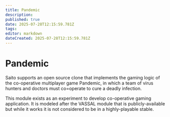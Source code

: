 ```yaml
---
title: Pandemic
description: 
published: true
date: 2025-07-28T12:15:59.781Z
tags: 
editor: markdown
dateCreated: 2025-07-28T12:15:59.781Z
---
```


# Pandemic

Saito supports an open source clone that implements the gaming logic of the co-operative multiplayer game Pandemic, in which a team of virus hunters and doctors must co=operate to cure a deadly infection.

This module exists as an experiment to develop co-operative gaming application. It is modeled after the VASSAL module that is publicly-available but while it works it is not considered to be in a highly-playable stable.
